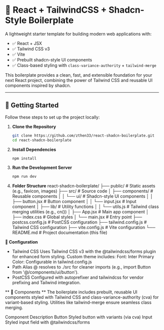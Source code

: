 # 🧩 React + TailwindCSS + Shadcn-Style Boilerplate

A lightweight starter template for building modern web applications with:

- ✅ React + JSX
- ✅ Tailwind CSS v3
- ✅ Vite
- ✅ Prebuilt shadcn-style UI components
- ✅ Class-based styling with `class-variance-authority` + `tailwind-merge`

This boilerplate provides a clean, fast, and extensible foundation for your next React project, combining the power of Tailwind CSS and reusable UI components inspired by shadcn.

---

## 🚀 Getting Started

Follow these steps to set up the project locally:

1. **Clone the Repository**
   ```bash
   git clone https://github.com/zthen33/react-shadcn-boilerplate.git
   cd react-shadcn-boilerplate
   ```
2. **Install Dependencies**
   ```bash
   npm install
   ```
3. **Run the Development Server**

   ```bash
   npm run dev
   ```

4. **Folder Structure**
   react-shadcn-boilerplate/
├── public/               # Static assets (e.g., favicon, images)
├── src/                  # Source code
│   ├── components/       # Reusable components
│   │   └── ui/           # Shadcn-style UI components
│   │       ├── button.jsx  # Button component
│   │       └── input.jsx   # Input component
│   ├── lib/              # Utility functions
│   │   └── utils.js      # Tailwind class merging utilities (e.g., cn())
│   ├── App.jsx           # Main app component
│   ├── index.css         # Global styles
│   └── main.jsx          # Entry point
├── postcss.config.js     # PostCSS configuration
├── tailwind.config.js    # Tailwind CSS configuration
├── vite.config.js        # Vite configuration
└── README.md             # Project documentation (this file)

**🔧 Configuration**

- Tailwind CSS
  Uses Tailwind CSS v3 with the @tailwindcss/forms plugin for enhanced form styling.
  Custom theme includes:
  Font: Inter
  Primary Color: Configurable in tailwind.config.js
- Path Alias
  @ resolves to ./src for cleaner imports (e.g., import Button from '@/components/ui/button').
- PostCSS
  Configured with autoprefixer and tailwindcss for vendor prefixing and Tailwind integration.

** 🧩 Components **
The boilerplate includes prebuilt, reusable UI components styled with Tailwind CSS and class-variance-authority (cva) for variant-based styling. Utilities like tailwind-merge ensure seamless class merging.

Component Description
Button Styled button with variants (via cva)
Input Styled input field with @tailwindcss/forms

```

```

```

```
